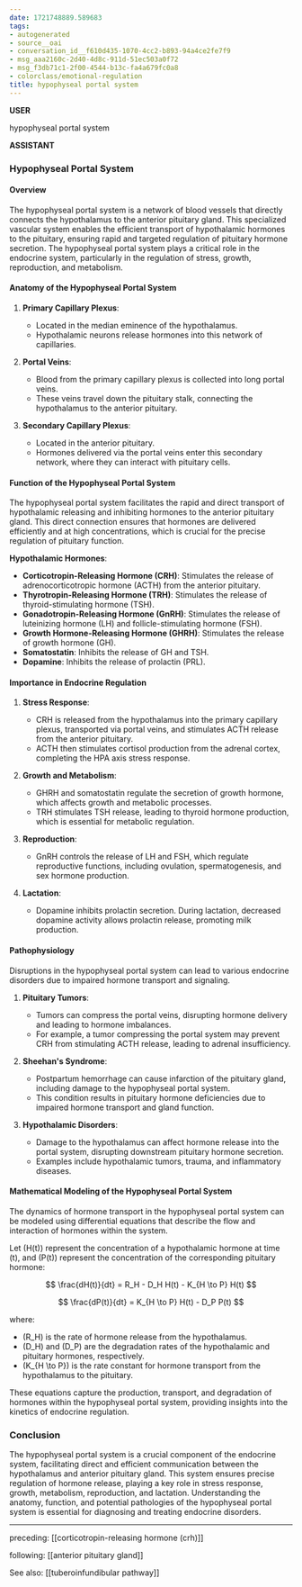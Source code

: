```yaml
---
date: 1721748889.589683
tags:
- autogenerated
- source__oai
- conversation_id__f610d435-1070-4cc2-b893-94a4ce2fe7f9
- msg_aaa2160c-2d40-4d8c-911d-51ec503a0f72
- msg_f3db71c1-2f00-4544-b13c-fa4a679fc0a8
- colorclass/emotional-regulation
title: hypophyseal portal system
---
```


**USER**

hypophyseal portal system


**ASSISTANT**

### Hypophyseal Portal System

#### Overview

The hypophyseal portal system is a network of blood vessels that directly connects the hypothalamus to the anterior pituitary gland. This specialized vascular system enables the efficient transport of hypothalamic hormones to the pituitary, ensuring rapid and targeted regulation of pituitary hormone secretion. The hypophyseal portal system plays a critical role in the endocrine system, particularly in the regulation of stress, growth, reproduction, and metabolism.

#### Anatomy of the Hypophyseal Portal System

1. **Primary Capillary Plexus**:
    - Located in the median eminence of the hypothalamus.
    - Hypothalamic neurons release hormones into this network of capillaries.

2. **Portal Veins**:
    - Blood from the primary capillary plexus is collected into long portal veins.
    - These veins travel down the pituitary stalk, connecting the hypothalamus to the anterior pituitary.

3. **Secondary Capillary Plexus**:
    - Located in the anterior pituitary.
    - Hormones delivered via the portal veins enter this secondary network, where they can interact with pituitary cells.

#### Function of the Hypophyseal Portal System

The hypophyseal portal system facilitates the rapid and direct transport of hypothalamic releasing and inhibiting hormones to the anterior pituitary gland. This direct connection ensures that hormones are delivered efficiently and at high concentrations, which is crucial for the precise regulation of pituitary function.

**Hypothalamic Hormones**:
- **Corticotropin-Releasing Hormone (CRH)**: Stimulates the release of adrenocorticotropic hormone (ACTH) from the anterior pituitary.
- **Thyrotropin-Releasing Hormone (TRH)**: Stimulates the release of thyroid-stimulating hormone (TSH).
- **Gonadotropin-Releasing Hormone (GnRH)**: Stimulates the release of luteinizing hormone (LH) and follicle-stimulating hormone (FSH).
- **Growth Hormone-Releasing Hormone (GHRH)**: Stimulates the release of growth hormone (GH).
- **Somatostatin**: Inhibits the release of GH and TSH.
- **Dopamine**: Inhibits the release of prolactin (PRL).

#### Importance in Endocrine Regulation

1. **Stress Response**:
    - CRH is released from the hypothalamus into the primary capillary plexus, transported via portal veins, and stimulates ACTH release from the anterior pituitary.
    - ACTH then stimulates cortisol production from the adrenal cortex, completing the HPA axis stress response.

2. **Growth and Metabolism**:
    - GHRH and somatostatin regulate the secretion of growth hormone, which affects growth and metabolic processes.
    - TRH stimulates TSH release, leading to thyroid hormone production, which is essential for metabolic regulation.

3. **Reproduction**:
    - GnRH controls the release of LH and FSH, which regulate reproductive functions, including ovulation, spermatogenesis, and sex hormone production.

4. **Lactation**:
    - Dopamine inhibits prolactin secretion. During lactation, decreased dopamine activity allows prolactin release, promoting milk production.

#### Pathophysiology

Disruptions in the hypophyseal portal system can lead to various endocrine disorders due to impaired hormone transport and signaling.

1. **Pituitary Tumors**:
    - Tumors can compress the portal veins, disrupting hormone delivery and leading to hormone imbalances.
    - For example, a tumor compressing the portal system may prevent CRH from stimulating ACTH release, leading to adrenal insufficiency.

2. **Sheehan's Syndrome**:
    - Postpartum hemorrhage can cause infarction of the pituitary gland, including damage to the hypophyseal portal system.
    - This condition results in pituitary hormone deficiencies due to impaired hormone transport and gland function.

3. **Hypothalamic Disorders**:
    - Damage to the hypothalamus can affect hormone release into the portal system, disrupting downstream pituitary hormone secretion.
    - Examples include hypothalamic tumors, trauma, and inflammatory diseases.

#### Mathematical Modeling of the Hypophyseal Portal System

The dynamics of hormone transport in the hypophyseal portal system can be modeled using differential equations that describe the flow and interaction of hormones within the system.

Let \(H(t)\) represent the concentration of a hypothalamic hormone at time \(t\), and \(P(t)\) represent the concentration of the corresponding pituitary hormone:

$$
\frac{dH(t)}{dt} = R_H - D_H H(t) - K_{H \to P} H(t)
$$

$$
\frac{dP(t)}{dt} = K_{H \to P} H(t) - D_P P(t)
$$

where:
- \(R_H\) is the rate of hormone release from the hypothalamus.
- \(D_H\) and \(D_P\) are the degradation rates of the hypothalamic and pituitary hormones, respectively.
- \(K_{H \to P}\) is the rate constant for hormone transport from the hypothalamus to the pituitary.

These equations capture the production, transport, and degradation of hormones within the hypophyseal portal system, providing insights into the kinetics of endocrine regulation.

### Conclusion

The hypophyseal portal system is a crucial component of the endocrine system, facilitating direct and efficient communication between the hypothalamus and anterior pituitary gland. This system ensures precise regulation of hormone release, playing a key role in stress response, growth, metabolism, reproduction, and lactation. Understanding the anatomy, function, and potential pathologies of the hypophyseal portal system is essential for diagnosing and treating endocrine disorders.


---

preceding: [[corticotropin-releasing hormone (crh)]]  


following: [[anterior pituitary gland]]

See also: [[tuberoinfundibular pathway]]